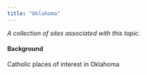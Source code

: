 ```yaml
---
title: "Oklahoma"
---
```



*A collection of sites associated with this topic.*

#### Background

Catholic places of interest in Oklahoma


